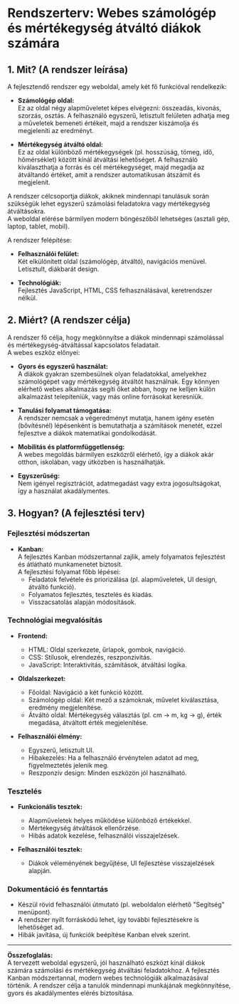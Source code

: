 # Rendszerterv: Webes számológép és mértékegység átváltó diákok számára

## 1. Mit? (A rendszer leírása)

A fejlesztendő rendszer egy weboldal, amely két fő funkcióval rendelkezik:

- **Számológép oldal:**  
  Ez az oldal négy alapműveletet képes elvégezni: összeadás, kivonás, szorzás, osztás. A felhasználó egyszerű, letisztult felületen adhatja meg a műveletek bemeneti értékeit, majd a rendszer kiszámolja és megjeleníti az eredményt.

- **Mértékegység átváltó oldal:**  
  Ez az oldal különböző mértékegységek (pl. hosszúság, tömeg, idő, hőmérséklet) között kínál átváltási lehetőséget. A felhasználó kiválaszthatja a forrás és cél mértékegységet, majd megadja az átváltandó értéket, amit a rendszer automatikusan átszámít és megjelenít.

A rendszer célcsoportja diákok, akiknek mindennapi tanulásuk során szükségük lehet egyszerű számolási feladatokra vagy mértékegység átváltásokra.  
A weboldal elérése bármilyen modern böngészőből lehetséges (asztali gép, laptop, tablet, mobil).

A rendszer felépítése:

- **Felhasználói felület:**  
  Két elkülönített oldal (számológép, átváltó), navigációs menüvel.  
  Letisztult, diákbarát design.

- **Technológiák:**  
  Fejlesztés JavaScript, HTML, CSS felhasználásával, keretrendszer nélkül.

## 2. Miért? (A rendszer célja)

A rendszer fő célja, hogy megkönnyítse a diákok mindennapi számolással és mértékegység-átváltással kapcsolatos feladatait.  
A webes eszköz előnyei:

- **Gyors és egyszerű használat:**  
  A diákok gyakran szembesülnek olyan feladatokkal, amelyekhez számológépet vagy mértékegység átváltót használnak. Egy könnyen elérhető webes alkalmazás segíti őket abban, hogy ne kelljen külön alkalmazást telepíteniük, vagy más online forrásokat keresniük.

- **Tanulási folyamat támogatása:**  
  A rendszer nemcsak a végeredményt mutatja, hanem igény esetén (bővítésnél) lépésenként is bemutathatja a számítások menetét, ezzel fejlesztve a diákok matematikai gondolkodását.

- **Mobilitás és platformfüggetlenség:**  
  A webes megoldás bármilyen eszközről elérhető, így a diákok akár otthon, iskolában, vagy útközben is használhatják.

- **Egyszerűség:**  
  Nem igényel regisztrációt, adatmegadást vagy extra jogosultságokat, így a használat akadálymentes.

## 3. Hogyan? (A fejlesztési terv)

### Fejlesztési módszertan

- **Kanban:**  
  A fejlesztés Kanban módszertannal zajlik, amely folyamatos fejlesztést és átlátható munkamenetet biztosít.  
  A fejlesztési folyamat főbb lépései:  
    - Feladatok felvétele és priorizálása (pl. alapműveletek, UI design, átváltó funkció).
    - Folyamatos fejlesztés, tesztelés és kiadás.
    - Visszacsatolás alapján módosítások.

### Technológiai megvalósítás

- **Frontend:**  
  - HTML: Oldal szerkezete, űrlapok, gombok, navigáció.
  - CSS: Stílusok, elrendezés, reszponzivitás.
  - JavaScript: Interaktivitás, számítások, átváltási logika.

- **Oldalszerkezet:**  
  - Főoldal: Navigáció a két funkció között.
  - Számológép oldal: Két mező a számoknak, művelet kiválasztása, eredmény megjelenítése.
  - Átváltó oldal: Mértékegység választás (pl. cm → m, kg → g), érték megadása, átváltott érték megjelenítése.

- **Felhasználói élmény:**  
  - Egyszerű, letisztult UI.
  - Hibakezelés: Ha a felhasználó érvénytelen adatot ad meg, figyelmeztetés jelenik meg.
  - Reszponzív design: Minden eszközön jól használható.

### Tesztelés

- **Funkcionális tesztek:**  
  - Alapműveletek helyes működése különböző értékekkel.
  - Mértékegység átváltások ellenőrzése.
  - Hibás adatok kezelése, felhasználói visszajelzések.

- **Felhasználói tesztek:**  
  - Diákok véleményének begyűjtése, UI fejlesztése visszajelzések alapján.

### Dokumentáció és fenntartás

- Készül rövid felhasználói útmutató (pl. weboldalon elérhető "Segítség" menüpont).
- A rendszer nyílt forráskódú lehet, így további fejlesztésekre is lehetőséget ad.
- Hibák javítása, új funkciók beépítése Kanban elvek szerint.

---

**Összefoglalás:**  
A tervezett weboldal egyszerű, jól használható eszközt kínál diákok számára számolási és mértékegység átváltási feladatokhoz. A fejlesztés Kanban módszertannal, modern webes technológiák alkalmazásával történik. A rendszer célja a tanulók mindennapi munkájának megkönnyítése, gyors és akadálymentes elérés biztosítása.
